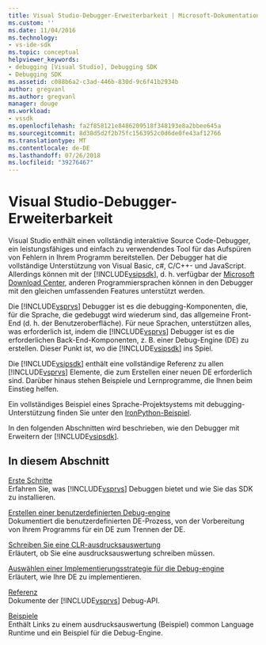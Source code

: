 ```yaml
---
title: Visual Studio-Debugger-Erweiterbarkeit | Microsoft-Dokumentation
ms.custom: ''
ms.date: 11/04/2016
ms.technology:
- vs-ide-sdk
ms.topic: conceptual
helpviewer_keywords:
- debugging [Visual Studio], Debugging SDK
- Debugging SDK
ms.assetid: c088b6a2-c3ad-446b-830d-9c6f41b2934b
author: gregvanl
ms.author: gregvanl
manager: douge
ms.workload:
- vssdk
ms.openlocfilehash: fa2f858121e8486209518f348193e8a2bbee645a
ms.sourcegitcommit: 8d38d5d2f2b75fc1563952c0d6de0fe43af12766
ms.translationtype: MT
ms.contentlocale: de-DE
ms.lasthandoff: 07/26/2018
ms.locfileid: "39276467"
---
```

# <a name="visual-studio-debugger-extensibility"></a>Visual Studio-Debugger-Erweiterbarkeit
Visual Studio enthält einen vollständig interaktive Source Code-Debugger, ein leistungsfähiges und einfach zu verwendendes Tool für das Aufspüren von Fehlern in Ihrem Programm bereitstellen. Der Debugger hat die vollständige Unterstützung von Visual Basic, c#, C/C++- und JavaScript. Allerdings können mit der [!INCLUDE[vsipsdk](../../extensibility/includes/vsipsdk_md.md)], d. h. verfügbar der [Microsoft Download Center](http://go.microsoft.com/fwlink/?LinkId=214453), anderen Programmiersprachen können in den Debugger mit den gleichen umfassenden Features unterstützt werden.  
  
 Die [!INCLUDE[vsprvs](../../code-quality/includes/vsprvs_md.md)] Debugger ist es die debugging-Komponenten, die, für die Sprache, die gedebuggt wird wiederum sind, das allgemeine Front-End (d. h. der Benutzeroberfläche). Für neue Sprachen, unterstützen alles, was erforderlich ist, indem die [!INCLUDE[vsprvs](../../code-quality/includes/vsprvs_md.md)] Debugger ist es die erforderlichen Back-End-Komponenten, z. B. einer Debug-Engine (DE) zu erstellen. Dieser Punkt ist, wo die [!INCLUDE[vsipsdk](../../extensibility/includes/vsipsdk_md.md)] ins Spiel.  
  
 Die [!INCLUDE[vsipsdk](../../extensibility/includes/vsipsdk_md.md)] enthält eine vollständige Referenz zu allen [!INCLUDE[vsprvs](../../code-quality/includes/vsprvs_md.md)] Elemente, die zum Erstellen einer neuen DE erforderlich sind. Darüber hinaus stehen Beispiele und Lernprogramme, die Ihnen beim Einstieg helfen.  
  
 Ein vollständiges Beispiel eines Sprache-Projektsystems mit debugging-Unterstützung finden Sie unter den [IronPython-Beispiel](http://msdn.microsoft.com/en-us/4c41695c-12c1-4670-b43b-d8d84c9e4089).  
  
 In den folgenden Abschnitten wird beschrieben, wie den Debugger mit Erweitern der [!INCLUDE[vsipsdk](../../extensibility/includes/vsipsdk_md.md)].  
  
## <a name="in-this-section"></a>In diesem Abschnitt  
 [Erste Schritte](../../extensibility/debugger/getting-started-with-debugger-extensibility.md)  
 Erfahren Sie, was [!INCLUDE[vsprvs](../../code-quality/includes/vsprvs_md.md)] Debuggen bietet und wie Sie das SDK zu installieren.  
  
 [Erstellen einer benutzerdefinierten Debug-engine](../../extensibility/debugger/creating-a-custom-debug-engine.md)  
 Dokumentiert die benutzerdefinierten DE-Prozess, von der Vorbereitung von Ihrem Programms für ein DE zum Trennen der DE.  
  
 [Schreiben Sie eine CLR-ausdrucksauswertung](../../extensibility/debugger/writing-a-common-language-runtime-expression-evaluator.md)  
 Erläutert, ob Sie eine ausdrucksauswertung schreiben müssen.  
  
 [Auswählen einer Implementierungsstrategie für die Debug-engine](../../extensibility/debugger/choosing-a-debug-engine-implementation-strategy.md)  
 Erläutert, wie Ihre DE zu implementieren.  
  
 [Referenz](../../extensibility/debugger/reference/reference-visual-studio-debugging-apis.md)  
 Dokumente der [!INCLUDE[vsprvs](../../code-quality/includes/vsprvs_md.md)] Debug-API.  
  
 [Beispiele](../../extensibility/debugger/visual-studio-debugging-samples.md)  
 Enthält Links zu einem ausdrucksauswertung (Beispiel) common Language Runtime und ein Beispiel für die Debug-Engine.
